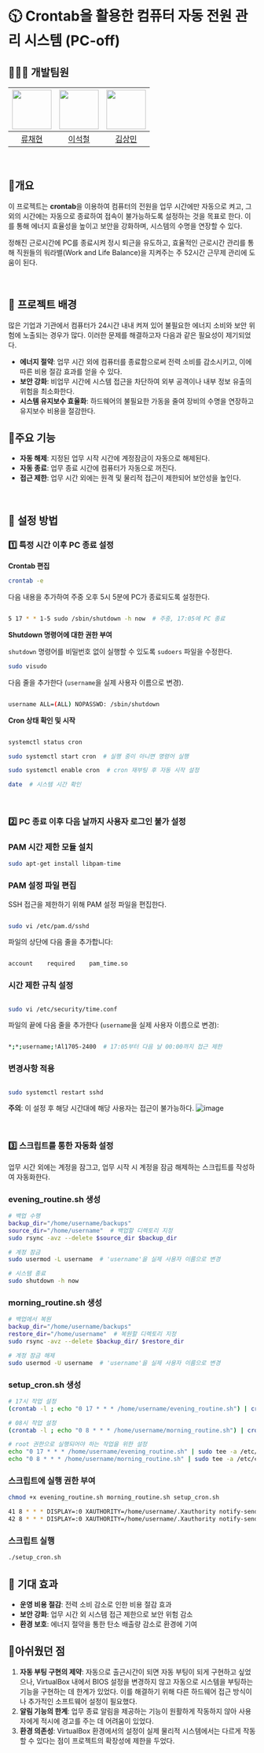 # <p> 🕥 Crontab을 활용한 컴퓨터 자동 전원 관리 시스템 (PC-off) 



## 👨‍👨‍👧 개발팀원 

| <img src="https://avatars.githubusercontent.com/u/65991884?v=4" width="80"> | <img src="https://avatars.githubusercontent.com/u/90691610?v=4" width="80"> | <img src="https://avatars.githubusercontent.com/u/79312705?v=4" width="80"> |
|:---:|:---:|:---:|
| [류채현](https://github.com/RyuChaeHyun) | [이석철](https://github.com/SeokCheol-Lee) | [김상민](https://github.com/isshomin) |


<br>

## 💓개요

이 프로젝트는 **crontab**을 이용하여 컴퓨터의 전원을 업무 시간에만 자동으로 켜고, 그 외의 시간에는 자동으로 종료하여 접속이 불가능하도록 설정하는 것을 목표로 한다. 이를 통해 에너지 효율성을 높이고 보안을 강화하며, 시스템의 수명을 연장할 수 있다.

정해진 근로시간에 PC를 종료시켜 정시 퇴근을 유도하고, 효율적인 근로시간 관리를 통해 직원들의 워라밸(Work and Life Balance)을 지켜주는 주 52시간 근무제 관리에 도움이 된다.

<br>

## 🧡 프로젝트 배경

많은 기업과 기관에서 컴퓨터가 24시간 내내 켜져 있어 불필요한 에너지 소비와 보안 위험에 노출되는 경우가 많다. 이러한 문제를 해결하고자 다음과 같은 필요성이 제기되었다.

- **에너지 절약**: 업무 시간 외에 컴퓨터를 종료함으로써 전력 소비를 감소시키고, 이에 따른 비용 절감 효과를 얻을 수 있다.
- **보안 강화**: 비업무 시간에 시스템 접근을 차단하여 외부 공격이나 내부 정보 유출의 위험을 최소화한다.
- **시스템 유지보수 효율화**: 하드웨어의 불필요한 가동을 줄여 장비의 수명을 연장하고 유지보수 비용을 절감한다.

## 💛주요 기능

- **자동 해제**: 지정된 업무 시작 시간에 계정잠금이 자동으로 해제된다.
- **자동 종료**: 업무 종료 시간에 컴퓨터가 자동으로 꺼진다.
- **접근 제한**: 업무 시간 외에는 원격 및 물리적 접근이 제한되어 보안성을 높인다.

<br>

## 💙 설정 방법

### 1️⃣ 특정 시간 이후 PC 종료 설정

**Crontab 편집**

```bash
crontab -e
```

다음 내용을 추가하여 주중 오후 5시 5분에 PC가 종료되도록 설정한다.

```bash

5 17 * * 1-5 sudo /sbin/shutdown -h now  # 주중, 17:05에 PC 종료
```

**Shutdown 명령어에 대한 권한 부여**

`shutdown` 명령어를 비밀번호 없이 실행할 수 있도록 `sudoers` 파일을 수정한다.

```bash
sudo visudo
```

다음 줄을 추가한다 (`username`을 실제 사용자 이름으로 변경).

```bash

username ALL=(ALL) NOPASSWD: /sbin/shutdown
```

**Cron 상태 확인 및 시작**

```bash

systemctl status cron

sudo systemctl start cron  # 실행 중이 아니면 명령어 실행

sudo systemctl enable cron  # cron 재부팅 후 자동 시작 설정

date  # 시스템 시간 확인

```

<br>

### 2️⃣ PC 종료 이후 다음 날까지 사용자 로그인 불가 설정

### PAM 시간 제한 모듈 설치

```bash
sudo apt-get install libpam-time

```

### PAM 설정 파일 편집

SSH 접근을 제한하기 위해 PAM 설정 파일을 편집한다.

```bash

sudo vi /etc/pam.d/sshd

```

파일의 상단에 다음 줄을 추가합니다:

```bash

account    required    pam_time.so

```

### 시간 제한 규칙 설정

```bash

sudo vi /etc/security/time.conf

```

파일의 끝에 다음 줄을 추가한다 (`username`을 실제 사용자 이름으로 변경):

```bash

*;*;username;!Al1705-2400  # 17:05부터 다음 날 00:00까지 접근 제한

```

### 변경사항 적용

```bash

sudo systemctl restart sshd

```

**주의**: 이 설정 후 해당 시간대에 해당 사용자는 접근이 불가능하다.
![image](https://github.com/user-attachments/assets/4b15874b-a755-4368-9846-2fb1e4e6160c)


<br>

### 3️⃣ 스크립트를 통한 자동화 설정

업무 시간 외에는 계정을 잠그고, 업무 시작 시 계정을 잠금 해제하는 스크립트를 작성하여 자동화한다.

### evening_routine.sh 생성

```bash
# 백업 수행
backup_dir="/home/username/backups"
source_dir="/home/username"  # 백업할 디렉토리 지정
sudo rsync -avz --delete $source_dir $backup_dir

# 계정 잠금
sudo usermod -L username  # 'username'을 실제 사용자 이름으로 변경

# 시스템 종료
sudo shutdown -h now

```

### morning_routine.sh 생성

```bash
# 백업에서 복원
backup_dir="/home/username/backups"
restore_dir="/home/username"  # 복원할 디렉토리 지정
sudo rsync -avz --delete $backup_dir/ $restore_dir

# 계정 잠금 해제
sudo usermod -U username  # 'username'을 실제 사용자 이름으로 변경

```

### setup_cron.sh 생성

```bash
# 17시 작업 설정
(crontab -l ; echo "0 17 * * * /home/username/evening_routine.sh") | crontab -

# 08시 작업 설정
(crontab -l ; echo "0 8 * * * /home/username/morning_routine.sh") | crontab -

# root 권한으로 실행되어야 하는 작업을 위한 설정
echo "0 17 * * * /home/username/evening_routine.sh" | sudo tee -a /etc/crontab
echo "0 8 * * * /home/username/morning_routine.sh" | sudo tee -a /etc/crontab

```

### 스크립트에 실행 권한 부여

```bash
chmod +x evening_routine.sh morning_routine.sh setup_cron.sh

41 8 * * * DISPLAY=:0 XAUTHORITY=/home/username/.Xauthority notify-send "저장하세요!" "지금은 17시입니다. 파일을 저장하세요!"
42 8 * * * DISPLAY=:0 XAUTHORITY=/home/username/.Xauthority notify-send "저장하세요!" "지금은 17시 55분입니다. 파일을 저장하세요!"
```

### 스크립트 실행

```bash
./setup_cron.sh
```

## 💜 기대 효과

- **운영 비용 절감**: 전력 소비 감소로 인한 비용 절감 효과
- **보안 강화**: 업무 시간 외 시스템 접근 제한으로 보안 위험 감소
- **환경 보호**: 에너지 절약을 통한 탄소 배출량 감소로 환경에 기여

## 🤔아쉬웠던 점

1. **자동 부팅 구현의 제약**: 자동으로 출근시간이 되면 자동 부팅이 되게 구현하고 싶었으나,  VirtualBox 내에서 BIOS 설정을 변경하지 않고 자동으로 시스템을 부팅하는 기능을 구현하는 데 한계가 있었다. 이를 해결하기 위해 다른 하드웨어 접근 방식이나 추가적인 소프트웨어 설정이 필요했다. 
2. **알림 기능의 한계**: 업무 종료 알림을 제공하는 기능이 원활하게 작동하지 않아 사용자에게 적시에 경고를 주는 데 어려움이 있었다.
3. **환경 의존성**: VirtualBox 환경에서의 설정이 실제 물리적 시스템에서는 다르게 작동할 수 있다는 점이 프로젝트의 확장성에 제한을 두었다.

<br>

